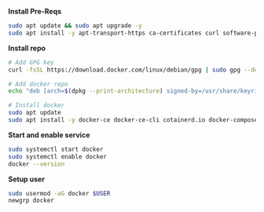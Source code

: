 
**Install Pre-Reqs**

```bash
sudo apt update && sudo apt upgrade -y
sudo apt install -y apt-transport-https ca-certificates curl software-properties-common
```


**Install repo**

```bash
# Add GPG key
curl -fsSL https://download.docker.com/linux/debian/gpg | sudo gpg --dearmor -o /usr/share/keyrings/docker-archive-keyring.gpg

# Add docker repo
echo "deb [arch=$(dpkg --print-architecture) signed-by=/usr/share/keyrings/docker-archive-keyring.gpg] https://download.docker.com/linux/debian $(lsb_release -cs) stable" | sudo tee /etc/apt/sources.list.d/docker.list > /dev/null

# Install docker
sudo apt update
sudo apt install -y docker-ce docker-ce-cli cotainerd.io docker-compose-plugin

```


**Start and enable service**

```bash
sudo systemctl start docker
sudo systemctl enable docker
docker --version
```

**Setup user**

```bash
sudo usermod -aG docker $USER
newgrp docker
```

